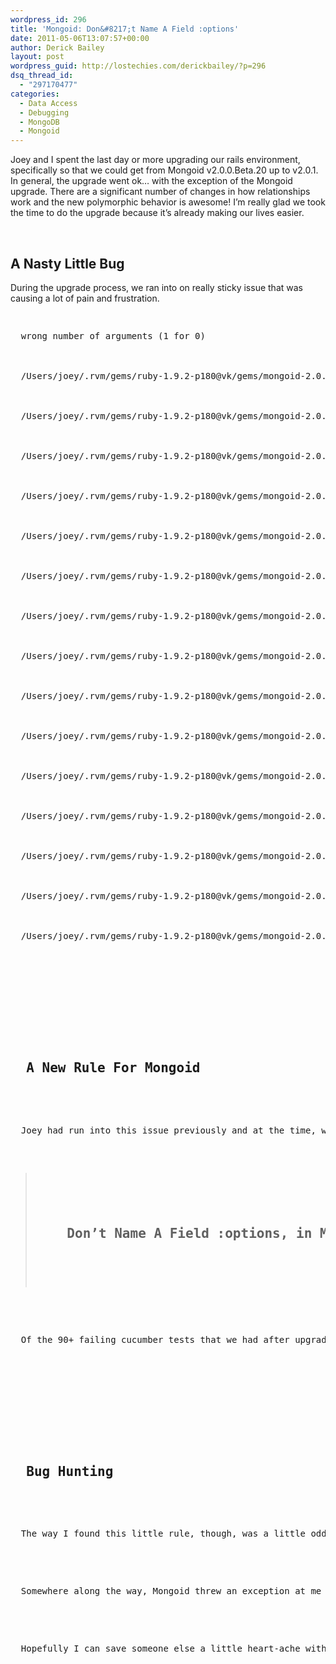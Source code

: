 ```yaml
---
wordpress_id: 296
title: 'Mongoid: Don&#8217;t Name A Field :options'
date: 2011-05-06T13:07:57+00:00
author: Derick Bailey
layout: post
wordpress_guid: http://lostechies.com/derickbailey/?p=296
dsq_thread_id:
  - "297170477"
categories:
  - Data Access
  - Debugging
  - MongoDB
  - Mongoid
---
```

Joey and I spent the last day or more upgrading our rails environment, specifically so that we could get from Mongoid v2.0.0.Beta.20 up to v2.0.1. In general, the upgrade went ok&#8230; with the exception of the Mongoid upgrade. There are a significant number of changes in how relationships work and the new polymorphic behavior is awesome! I&#8217;m really glad we took the time to do the upgrade because it&#8217;s already making our lives easier.

 

## A Nasty Little Bug

During the upgrade process, we ran into on really sticky issue that was causing a lot of pain and frustration.

<pre><pre><div class="line">
  wrong number of arguments (1 for 0)
</div>

<div class="line">
  /Users/joey/.rvm/gems/ruby-1.9.2-p180@vk/gems/mongoid-2.0.1/lib/mongoid/fields.rb:125:in `block (2 levels) in create_accessors'
</div>

<div class="line">
  /Users/joey/.rvm/gems/ruby-1.9.2-p180@vk/gems/mongoid-2.0.1/lib/mongoid/relations/accessors.rb:158:in `block (2 levels) in setter'
</div>

<div class="line">
  /Users/joey/.rvm/gems/ruby-1.9.2-p180@vk/gems/mongoid-2.0.1/lib/mongoid/extensions/object/yoda.rb:22:in `do_or_do_not'
</div>

<div class="line">
  /Users/joey/.rvm/gems/ruby-1.9.2-p180@vk/gems/mongoid-2.0.1/lib/mongoid/relations/bindings/embedded/many.rb:47:in `bind_one'
</div>

<div class="line">
  /Users/joey/.rvm/gems/ruby-1.9.2-p180@vk/gems/mongoid-2.0.1/lib/mongoid/relations/embedded/many.rb:72:in `bind_one'
</div>

<div class="line">
  /Users/joey/.rvm/gems/ruby-1.9.2-p180@vk/gems/mongoid-2.0.1/lib/mongoid/relations/embedded/many.rb:328:in `append'
</div>

<div class="line">
  /Users/joey/.rvm/gems/ruby-1.9.2-p180@vk/gems/mongoid-2.0.1/lib/mongoid/relations/embedded/many.rb:29:in `block (2 levels) in &lt;&lt;'
</div>

<div class="line">
  /Users/joey/.rvm/gems/ruby-1.9.2-p180@vk/gems/mongoid-2.0.1/lib/mongoid/relations/embedded/many.rb:27:in `each'
</div>

<div class="line">
  /Users/joey/.rvm/gems/ruby-1.9.2-p180@vk/gems/mongoid-2.0.1/lib/mongoid/relations/embedded/many.rb:27:in `block in &lt;&lt;'
</div>

<div class="line">
  /Users/joey/.rvm/gems/ruby-1.9.2-p180@vk/gems/mongoid-2.0.1/lib/mongoid/relations/embedded/atomic.rb:58:in `call'
</div>

<div class="line">
  /Users/joey/.rvm/gems/ruby-1.9.2-p180@vk/gems/mongoid-2.0.1/lib/mongoid/relations/embedded/atomic.rb:58:in `block in atomically'
</div>

<div class="line">
  /Users/joey/.rvm/gems/ruby-1.9.2-p180@vk/gems/mongoid-2.0.1/lib/mongoid/relations/embedded/atomic.rb:79:in `call'
</div>

<div class="line">
  /Users/joey/.rvm/gems/ruby-1.9.2-p180@vk/gems/mongoid-2.0.1/lib/mongoid/relations/embedded/atomic.rb:79:in `count_executions'
</div>

<div class="line">
  /Users/joey/.rvm/gems/ruby-1.9.2-p180@vk/gems/mongoid-2.0.1/lib/mongoid/relations/embedded/atomic.rb:57:in `atomically'
</div>

<div class="line">
  /Users/joey/.rvm/gems/ruby-1.9.2-p180@vk/gems/mongoid-2.0.1/lib/mongoid/relations/embedded/many.rb:26:in `&lt;&lt;'
</div></pre>


<p>
   
</p>


<h2>
  A New Rule For Mongoid
</h2>


<p>
  Joey had run into this issue previously and at the time, we didn&#8217;t have the time to work through it. I decided to spent all last night (til 1am) trying to get through the issue&#8230; after a lot of work, debugging and logging efforts I finally tracked the issue down to one little change / rule that you need to adhere to in Mongoid 2.0+
</p>


<blockquote>
  <h2>
    Don&#8217;t Name A Field :options, in Mongoid
  </h2>
  
</blockquote>


<p>
  Of the 90+ failing cucumber tests that we had after upgrading the gems, this one little lesson learned was the cause of more than half of them. The others were simple little things that kind of made sense as we analyzed each of them, given all of the changes in how embedded and referenced document relationships had changed.
</p>


<p>
   
</p>


<h2>
  Bug Hunting
</h2>


<p>
  The way I found this little rule, though, was a little odd. When I started the upgrade process, I knew that Joey was running into this issue. Instead of trying to upgrade to the 2.0.1 release immediately, I started by trying to go from beta.20 to rc.1, just to see if it would work with no issues; it didn&#8217;t. But I decided to try my luck and pushed through rc.2, rc.3, etc etc.
</p>


<p>
  Somewhere along the way, Mongoid threw an exception at me saying that I had named a field :options and that this wasn&#8217;t allowed because it&#8217;s an internal field that mongoid uses. Apparently creating a field called this overwrites the internal #options method and causes all kinds of havoc. Well, I didn&#8217;t make the connection immediately, as I was just trying to run through all of the rc&#8217;s and releases, to see what would happen. It wasn&#8217;t until some time later, after a lot of debugging and logging that I finally narrowed the &#8220;wrong number of arguments&#8221; exception down to a few specific classes. It was then that I noticed each of these classes had a field called :options. Once I changed this (and all of the subsequent places that used it), this error went away.
</p>


<p>
  Hopefully I can save someone else a little heart-ache with this blog post. It took us long enough to figure it out, and in the end it&#8217;s a fairly obnoxious bug. Honestly, I don&#8217;t think it was a good decision on the part of the mongoid team, but that&#8217;s another discussion probably best had on the mongoid mailing list.
</p>